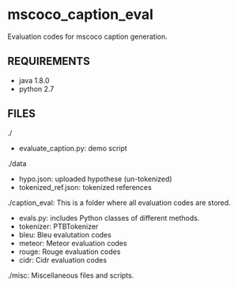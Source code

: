 mscoco_caption_eval
===================

Evaluation codes for mscoco caption generation.

## REQUIREMENTS ##
- java 1.8.0
- python 2.7

## FILES ##
./
- evaluate_caption.py: demo script

./data
- hypo.json: uploaded hypothese (un-tokenized)
- tokenized_ref.json: tokenized references

./caption_eval: This is a folder where all evaluation codes are stored.
- evals.py: includes Python classes of different methods.
- tokenizer: PTBTokenizer
- bleu: Bleu evalutation codes
- meteor: Meteor evaluation codes
- rouge: Rouge evaluation codes
- cidr: Cidr evaluation codes

./misc: Miscellaneous files and scripts.
